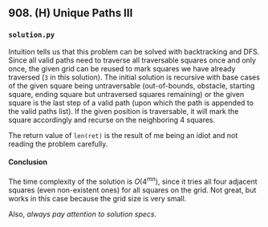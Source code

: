 ## 908. (H) Unique Paths III

### `solution.py`

Intuition tells us that this problem can be solved with backtracking and DFS. Since all valid paths need to traverse all traversable squares once and only once, the given grid can be reused to mark squares we have already traversed (`3` in this solution). The initial solution is recursive with base cases of the given square being untraversable (out-of-bounds, obstacle, starting square, ending square but untraversed squares remaining) or the given square is the last step of a valid path (upon which the path is appended to the valid paths list). If the given position is traversable, it will mark the square accordingly and recurse on the neighboring 4 squares.

The return value of `len(ret)` is the result of me being an idiot and not reading the problem carefully.

#### Conclusion

The time complexity of the solution is $O(4^{mn})$, since it tries all four adjacent squares (even non-existent ones) for all squares on the grid. Not great, but works in this case because the grid size is very small.

Also, *always pay attention to solution specs.*

